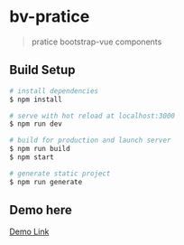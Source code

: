 # bv-pratice

> pratice bootstrap-vue components

## Build Setup

``` bash
# install dependencies
$ npm install

# serve with hot reload at localhost:3000
$ npm run dev

# build for production and launch server
$ npm run build
$ npm start

# generate static project
$ npm run generate
```
## Demo here
[Demo Link](https://nuxtjs.org)

